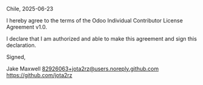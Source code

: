 Chile, 2025-06-23

I hereby agree to the terms of the Odoo Individual Contributor License
Agreement v1.0.

I declare that I am authorized and able to make this agreement and sign this
declaration.

Signed,

Jake Maxwell 82926063+jota2rz@users.noreply.github.com https://github.com/jota2rz